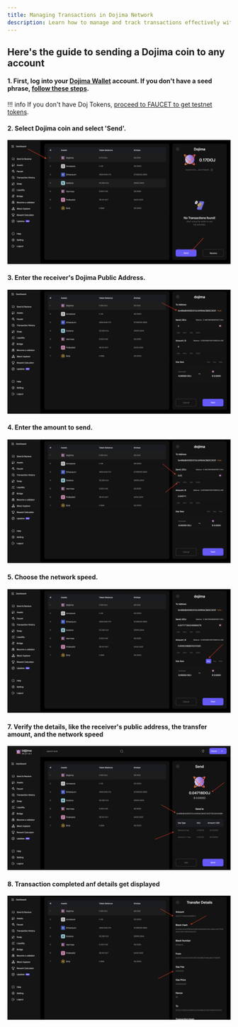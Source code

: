```yaml
---
title: Managing Transactions in Dojima Network
description: Learn how to manage and track transactions effectively within the Dojima Network ecosystem.
---
```


## Here's the guide to sending a Dojima coin to any account

#### **1**. First, log into your [Dojima Wallet](https://wallet.dojima.network/wallet/intro) account. If you don't have a seed phrase, [follow these steps](../tools/wallet/index.md).

!!! info
If you don't have Doj Tokens, [proceed to FAUCET to get testnet tokens](https://wallet.dojima.network/wallet/main/faucet).

#### **2**. Select Dojima coin and select 'Send'.

![medium](../img/wallet/send/select_asset.png)

#### **3**. Enter the receiver's Dojima Public Address.

![medium](../img/wallet/send/enter_address.png)

#### **4**. Enter the amount to send.

![medium](../img/wallet/send/enter_amount.png)

#### **5**. Choose the network speed.

![medium](../img/wallet/send/select_gas.png)

#### **7**. Verify the details, like the receiver's public address, the transfer amount, and the network speed

![medium](../img/wallet/send/review_details.png)

#### **8**. Transaction completed anf details get displayed

![medium](../img/wallet/send/tx_details.png)
